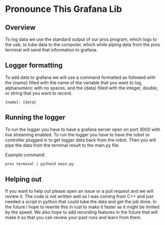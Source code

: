# Pronounce This Grafana Lib

## Overview

To log data we use the standard output of our pros program, which logs to the usb, to tube data to the computer, which while piping data from the pros terminal will send that information to grafana.

## Logger formatting

To add data to grafana we will use a command formatted as followed with the {name} filled with the name of the variable that you want to log, alphanumeric with no spaces, and the {data} filled with the integer, double, or string that you want to record.

```
{name}: {data}
```

## Running the logger

To run the logger you have to have a grafana server open on port 3000 with live streaming enabled. To run the logger you have to have the robot or controller plugged in to get logger data back from the robot. Then you will pipe the data from the terminal result to the main.py file.

Example command:

```bash
pros terminal | python3 main.py
```

## Helping out

If you want to help out please open an issue or a pull request and we will review it. The code is not written well as I was coming from C++ and just needed a script in python that could tube the data and get the job done. In the future I hope to rewrite this in rust to make it faster as it might be limited by the speed. We also hope to add recording features in the future that will make it so that you can review your past runs and learn from them. 

